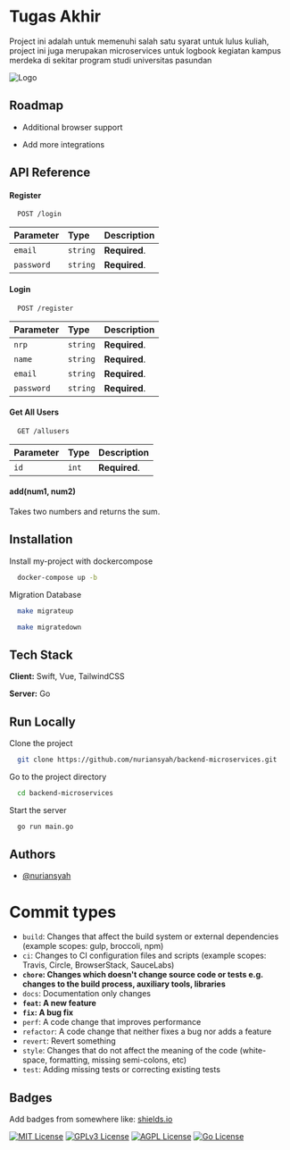 
# Tugas Akhir 

Project ini adalah untuk memenuhi salah satu syarat untuk lulus kuliah,
project ini juga merupakan microservices untuk logbook kegiatan kampus merdeka
di sekitar program studi universitas pasundan


![Logo](https://dev-to-uploads.s3.amazonaws.com/uploads/articles/th5xamgrr6se0x5ro4g6.png)


## Roadmap

- Additional browser support

- Add more integrations


## API Reference

#### Register

```http
  POST /login
```

| Parameter | Type     | Description                |
| :-------- | :------- | :------------------------- |
| `email` | `string` | **Required**. |
| `password` | `string` | **Required**. | 


#### Login

```http
  POST /register
```

| Parameter | Type     | Description                       |
| :-------- | :------- | :-------------------------------- |
| `nrp`      | `string` | **Required**. |
| `name` | `string` | **Required**. |
| `email` | `string` | **Required**. | 
| `password` | `string` | **Required**.| 

#### Get All Users

```http
  GET /allusers
```

| Parameter | Type     | Description                       |
| :-------- | :------- | :-------------------------------- |
| `id`      | `int` | **Required**. |



#### add(num1, num2)

Takes two numbers and returns the sum.


## Installation

Install my-project with dockercompose

```bash
  docker-compose up -b
```
Migration Database
```bash
  make migrateup
```
```bash
  make migratedown
```
    
## Tech Stack

**Client:** Swift, Vue, TailwindCSS

**Server:** Go 


## Run Locally

Clone the project

```bash
  git clone https://github.com/nuriansyah/backend-microservices.git
```

Go to the project directory

```bash
  cd backend-microservices
```


Start the server

```bash
  go run main.go
```


## Authors

- [@nuriansyah](https://www.github.com/nuriansyah)

# Commit types
* `build`: Changes that affect the build system or external dependencies (example scopes: gulp, broccoli, npm)
* `ci`: Changes to CI configuration files and scripts (example scopes: Travis, Circle, BrowserStack, SauceLabs)
* **`chore`: Changes which doesn't change source code or tests e.g. changes to the build process, auxiliary tools, libraries**
* `docs`: Documentation only changes
* **`feat`: A new feature**
* **`fix`: A bug fix**
* `perf`: A code change that improves performance
* `refactor`:  A code change that neither fixes a bug nor adds a feature
* `revert`: Revert something
* `style`: Changes that do not affect the meaning of the code (white-space, formatting, missing semi-colons, etc)
* `test`: Adding missing tests or correcting existing tests

## Badges

Add badges from somewhere like: [shields.io](https://shields.io/)

[![MIT License](https://img.shields.io/badge/License-MIT-green.svg)](https://choosealicense.com/licenses/mit/)
[![GPLv3 License](https://img.shields.io/badge/License-GPL%20v3-yellow.svg)](https://opensource.org/licenses/)
[![AGPL License](https://img.shields.io/badge/license-AGPL-blue.svg)](http://www.gnu.org/licenses/agpl-3.0)
[![Go License](https://img.shields.io/github/go-mod/go-version/nuriansyah/backend-microservices)](https://go.dev/LICENSE)

